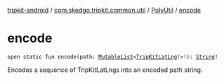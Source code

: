[tripkit-android](../../index.md) / [com.skedgo.tripkit.common.util](../index.md) / [PolyUtil](index.md) / [encode](./encode.md)

# encode

`open static fun encode(path: `[`MutableList`](https://kotlinlang.org/api/latest/jvm/stdlib/kotlin.collections/-mutable-list/index.html)`<`[`TripKitLatLng`](../-trip-kit-lat-lng/index.md)`!>!): `[`String`](https://kotlinlang.org/api/latest/jvm/stdlib/kotlin/-string/index.html)`!`

Encodes a sequence of TripKitLatLngs into an encoded path string.

